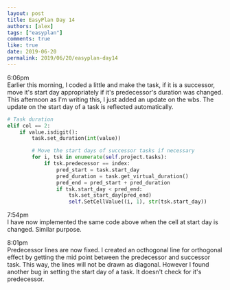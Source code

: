 ```yaml
---
layout: post
title: EasyPlan Day 14
authors: [alex]
tags: ["easyplan"]
comments: true
like: true
date: 2019-06-20
permalink: 2019/06/20/easyplan-day14
---
```

6:06pm  
Earlier this morning, I coded a little and make the task, if it is a successor, move it's start day appropriately if it's predecessor's duration was changed. This afternoon as I'm writing this, I just added an update on the wbs. The update on the start day of a task is reflected automatically.

```python
# Task duration
elif col == 2:
    if value.isdigit():
        task.set_duration(int(value))

        # Move the start days of successor tasks if necessary
        for i, tsk in enumerate(self.project.tasks):
            if tsk.predecessor == index:
                pred_start = task.start_day
                pred_duration = task.get_virtual_duration()
                pred_end = pred_start + pred_duration
                if tsk.start_day < pred_end:
                    tsk.set_start_day(pred_end)
                    self.SetCellValue((i, 1), str(tsk.start_day))
```

7:54pm  
I have now implemented the same code above when the cell at start day is changed. Similar purpose.

8:01pm  
Predecessor lines are now fixed. I created an octhogonal line for orthogonal effect by getting the mid point between the predecessor and successor task. This way, the lines will not be drawn as diagonal. However I found another bug in setting the start day of a task. It doesn't check for it's predecessor.
